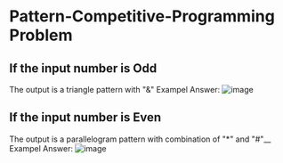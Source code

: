 # Pattern-Competitive-Programming Problem

## If the input number is Odd
The output is a triangle pattern with "&"
Exampel Answer:
![image](https://user-images.githubusercontent.com/66791043/121366691-df494b80-c963-11eb-9def-dd4f95d71346.png)

## If the input number is Even
The output is a parallelogram pattern with combination of "*" and "#"__
Exampel Answer:
![image](https://user-images.githubusercontent.com/66791043/121366822-fb4ced00-c963-11eb-8c14-184efbf01cfd.png)
